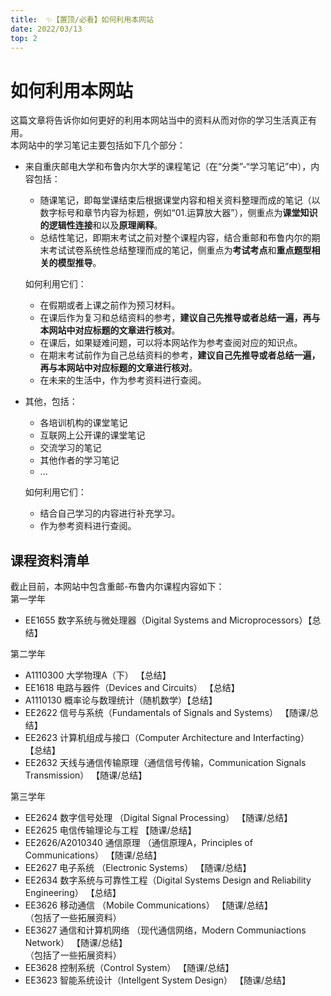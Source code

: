```yaml
---
title:  ✨【置顶/必看】如何利用本网站
date: 2022/03/13
top: 2
---
```

# 如何利用本网站
这篇文章将告诉你如何更好的利用本网站当中的资料从而对你的学习生活真正有用。  
本网站中的学习笔记主要包括如下几个部分：
- 来自重庆邮电大学和布鲁内尔大学的课程笔记（在“分类”-“学习笔记”中），内容包括：  
  - 随课笔记，即每堂课结束后根据课堂内容和相关资料整理而成的笔记（以数字标号和章节内容为标题，例如“01.运算放大器”），侧重点为**课堂知识的逻辑性连接**和以及**原理阐释**。  
  - 总结性笔记，即期末考试之前对整个课程内容，结合重邮和布鲁内尔的期末考试试卷系统性总结整理而成的笔记，侧重点为**考试考点**和**重点题型相关的模型推导**。  
  
  如何利用它们：  
    - 在假期或者上课之前作为预习材料。
    - 在课后作为复习和总结资料的参考，**建议自己先推导或者总结一遍，再与本网站中对应标题的文章进行核对**。
    - 在课后，如果疑难问题，可以将本网站作为参考查阅对应的知识点。  
    - 在期末考试前作为自己总结资料的参考，**建议自己先推导或者总结一遍，再与本网站中对应标题的文章进行核对**。
    - 在未来的生活中，作为参考资料进行查阅。  
- 其他，包括：
  - 各培训机构的课堂笔记
  - 互联网上公开课的课堂笔记
  - 交流学习的笔记
  - 其他作者的学习笔记
  - ...  
  
  如何利用它们：  
    - 结合自己学习的内容进行补充学习。  
    - 作为参考资料进行查阅。  

## 课程资料清单
截止目前，本网站中包含重邮-布鲁内尔课程内容如下：  
第一学年  
- EE1655 数字系统与微处理器（Digital Systems and Microprocessors）【总结】  

第二学年  
- A1110300 大学物理A（下） 【总结】
- EE1618 电路与器件（Devices and Circuits） 【总结】
- A1110130 概率论与数理统计（随机数学）【总结】 
- EE2622 信号与系统（Fundamentals of Signals and Systems） 【随课/总结】
- EE2623 计算机组成与接口（Computer Architecture and Interfacting） 【总结】
- EE2632 天线与通信传输原理（通信信号传输，Communication Signals Transmission） 【随课/总结】

第三学年  
- EE2624 数字信号处理 （Digital Signal Processing） 【随课/总结】
- EE2625 电信传输理论与工程 【随课/总结】  
- EE2626/A2010340 通信原理 （通信原理A，Principles of Communications） 【随课/总结】
- EE2627 电子系统 （Electronic Systems） 【随课/总结】
- EE2634 数字系统与可靠性工程（Digital Systems Design and Reliability Engineering） 【总结】
- EE3626 移动通信 （Mobile Communications） 【随课/总结】  
  （包括了一些拓展资料）  
- EE3627 通信和计算机网络 （现代通信网络，Modern Communiactions Network） 【随课/总结】  
  （包括了一些拓展资料）  
- EE3628 控制系统（Control System） 【随课/总结】  
- EE3623 智能系统设计（Intellgent System Design） 【随课/总结】